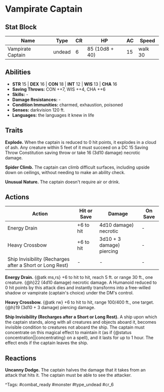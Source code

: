 # Vampirate Captain

## Stat Block

| Name | Type | CR | HP | AC | Speed |
|------|------|----|----|----|-------|
| Vampirate Captain | undead | 6 | 85 (10d8 + 40) | 15 | walk 30 |

## Abilities

- **STR** 15 | **DEX** 16 | **CON** 18 | **INT** 12 | **WIS** 13 | **CHA** 16
- **Saving Throws:** CON ++7, WIS ++4, CHA ++6  
- **Skills:** -  
- **Damage Resistances:** -  
- **Condition Immunities:** charmed, exhaustion, poisoned  
- **Senses:** darkvision 120 ft.  
- **Languages:** the languages it knew in life

## Traits

**Explode.** When the captain is reduced to 0 hit points, it explodes in a cloud of ash. Any creature within 5 feet of it must succeed on a DC 15 Saving Throw Constitution saving throw or take 16 (3d10 damage) necrotic damage.

**Spider Climb.** The captain can climb difficult surfaces, including upside down on ceilings, without needing to make an ability check.

**Unusual Nature.** The captain doesn't require air or drink.


## Actions

| Action | Hit or Save | Damage | On Save |
|--------|--------------|--------|----------|
| Energy Drain | +6 to hit | 4d10 damage) necrotic | - |
| Heavy Crossbow | +6 to hit | 3d10 + 3 damage) piercing | - |
| Ship Invisibility (Recharges after a Short or Long Rest) | - | - | - |

**Energy Drain.** {@atk ms,rs} +6 to hit to hit, reach 5 ft. or range 30 ft., one creature. {@h}22 (4d10 damage) necrotic damage. A Humanoid reduced to 0 hit points by this attack dies and instantly transforms into a free-willed shadow or vampirate (captain's choice) under the DM's control.

**Heavy Crossbow.** {@atk rw} +6 to hit to hit, range 100/400 ft., one target. {@h}19 (3d10 + 3 damage) piercing damage.

**Ship Invisibility (Recharges after a Short or Long Rest).** A ship upon which the captain stands, along with all creatures and objects aboard it, becomes invisible condition to creatures not aboard the ship. The captain must concentrate on this magical effect to maintain it (as if {@status concentration||concentrating} on a spell), and it lasts for up to 1 hour. The effect ends if the captain leaves the ship.

## Reactions

**Uncanny Dodge.** The captain halves the damage that it takes from an attack that hits it. The captain must be able to see the attacker.



^Tags: #combat_ready #monster #type_undead #cr_6